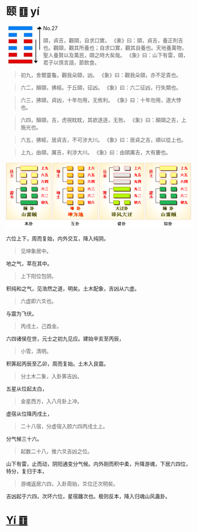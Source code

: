 # 颐 ䷚ yí

<img src="shapes/27.10.png" alt="颐" width="101" align="left">

- No.27

> 頤，貞吉，觀頤，自求口實。
>《彖》曰：頤，貞吉，養正則吉也。觀頤，觀其所養也；自求口實，觀其自養也。天地養萬物，聖人養賢以及萬民，頤之時大矣哉。
>《象》曰：山下有雷，頤，君子以慎言語，節飲食。

> 初九，舍爾靈龜，觀我朵頤，凶。
>《象》曰：觀我朵頤，亦不足貴也。

> 六二，顛頤，拂經。于丘頤，征凶。
>《象》曰：六二征凶，行失類也。

> 六三，拂頤，貞凶，十年勿用，无攸利。
>《象》曰：十年勿用，道大悖也。

> 六四，顛頤，吉，虎視眈眈，其欲逐逐，无咎。
>《象》曰：顛頤之吉，上施光也。

> 六五，拂經，居貞吉，不可涉大川。
>《象》曰：居貞之吉，順以從上也。

> 上九，由頤，厲吉，利涉大川。
>《象》曰：由頤厲吉，大有慶也。

<img src="shapes/27.11.png">

六位上下，周而复始，内外交互，降入纯阴。
> 见坤象居中。

地之气，萃在其中。
> 上下阳位包阴。

积纯和之气，见浩然之道，明矣。土木配象，吉凶从六虚。
> 六虚即六爻也。

与震为飞伏。
> 丙戌土，己酉金。

六四诸侯在世，元士之初九见应。建始辛亥至丙辰，
> 小雪，清明。

积筭起丙辰至乙卯，周而复始。土木入艮震。
> 分土木二象，入卦筭吉凶。

五星从位起太白，
> 金星西方，入八月卦上冲。

虚宿从位降丙戌土，
> 二十八宿，分虚宿入颐六四丙戌土上。

分气候三十六。
> 起数二十八，推六爻吉凶之位。

山下有雷，止而动，阴阳通变分气候。内外刚而积中柔，升降游魂，下居六四位，特分，复归于本，
> 游魂返居六四，入卦周始，爻位迁次明矣。

吉凶起于六四，次环六位，星宿躔次也。极则反本，降入归魂山风蛊卦。

# [Yí ䷚](e9a290yi.md)

